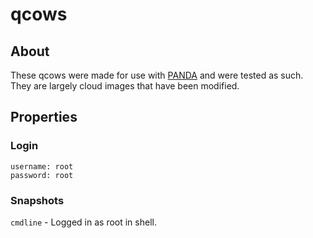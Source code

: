 # qcows

## About

These qcows were made for use with [PANDA](https://github.com/panda-re/panda) and were tested as such. They are largely cloud images that have been modified.

## Properties

### Login

```
username: root
password: root
```

### Snapshots

`cmdline` - Logged in as root in shell.

